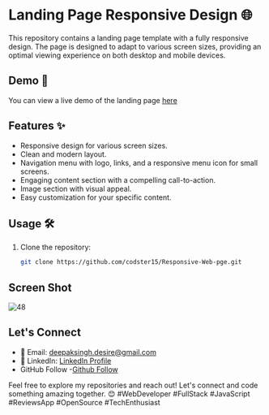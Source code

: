 # Landing Page Responsive Design 🌐

This repository contains a landing page template with a fully responsive design. The page is designed to adapt to various screen sizes, providing an optimal viewing experience on both desktop and mobile devices.

## Demo 🚀

You can view a live demo of the landing page [here](https://codster15.github.io/Responsive-Web-pge/) 

## Features ✨

- Responsive design for various screen sizes.
- Clean and modern layout.
- Navigation menu with logo, links, and a responsive menu icon for small screens.
- Engaging content section with a compelling call-to-action.
- Image section with visual appeal.
- Easy customization for your specific content.

## Usage 🛠️

1. Clone the repository:

   ```bash
   git clone https://github.com/codster15/Responsive-Web-pge.git

## Screen Shot
   ![48](https://github.com/codster15/Responsive-Web-pge/assets/127374043/13efa59e-befd-4559-b437-9ca840f16cfd)

## Let's Connect
- 📧 Email: deepaksingh.desire@gmail.com
- 💼 LinkedIn: [ LinkedIn Profile](https://www.linkedin.com/in/codster-dev-9638b1205/)
- GitHub Follow -[Github Follow](https://github.com/codster15)


Feel free to explore my repositories and reach out! Let's connect and code something amazing together. 😊 #WebDeveloper #FullStack #JavaScript #ReviewsApp #OpenSource #TechEnthusiast

